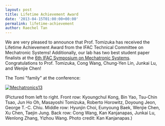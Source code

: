 ```yaml
---
layout: post
title: Lifetime Achievement Award
date: '2013-04-15T01:00:00+00:00'
permalink: lifetime-achievement
author: Raechel Tan
---
```

<p>We are very pleased to announce that Prof. Tomizuka has received the Lifetime Achievement Award from the IFAC Technical Committee on Mechatronic Systems! Additionally, our lab has two best student paper finalists at the <a href="http://sklofp.zju.edu.cn/ifac2013/2013%20IFAC%20Symposium%20on%20Mechatronic%20Systems/info2013.php#awards" target="_blank">6th IFAC Symposium on Mechatronic Systems</a>. Congratulations to Prof. Tomizuka, Cong Wang, Chung-Yen Lin, Junkai Lu, and Wenjie Chen!</p><p>The Tomi "family" at the conference:</p><p class="indent"><a href="{{ site.baseurl }}/assets/images/posts/2013IFACMech.jpg" ><img src="{{ site.baseurl }}/assets/images/posts/2013IFACMech.jpg" alt="Mechatronics13" border="0"></a></p><p>(Pictured from left to right. Front row: Kyoungchul Kong, Bin Yao, Tsu-Chin Tsao, Jun Ho Oh, Masayoshi Tomizuka, Roberto Horowitz, Doyoung Jeon, George T.-C. Chiu. Middle row: Hyunjin Choi,&nbsp;Eunyoung Baek, Wenjie Chen, Xu Chen, Taejin Jung. Back row: Cong Wang, Kan Kanjanapas, Junkai Lu, Wenlong Zhang, Yizhou Wang. Photo credit: Kan Kanjanapas.)</p>

